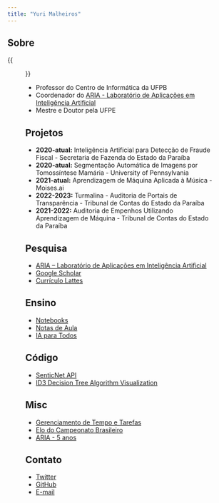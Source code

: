 ```yaml
---
title: "Yuri Malheiros"
---
```


## Sobre
{{<figure class="avatar" src="/profile.jpg" alt="avatar">}}

- Professor do Centro de Informática da UFPB
- Coordenador do [ARIA - Laboratório de Aplicações em Inteligência Artificial](https://aria.ci.ufpb.br)
- Mestre e Doutor pela UFPE

## Projetos 
- **2020-atual:** Inteligência Artificial para Detecção de Fraude Fiscal - Secretaria de Fazenda do Estado da Paraíba
- **2020-atual:** Segmentação Automática de Imagens por Tomossíntese Mamária - University of Pennsylvania
- **2021-atual:** Aprendizagem de Máquina Aplicada à Música - Moises.ai
- **2022-2023:** Turmalina - Auditoria de Portais de Transparência - Tribunal de Contas do Estado da Paraíba
- **2021-2022:** Auditoria de Empenhos Utilizando Aprendizagem de Máquina - Tribunal de Contas do Estado da Paraíba

## Pesquisa
- [ARIA – Laboratório de Aplicações em Inteligência Artificial](https://aria.ci.ufpb.br)
- [Google Scholar](https://scholar.google.com.br/citations?user=EQ0pvXUAAAAJ)
- [Currículo Lattes](http://lattes.cnpq.br/6396235096236217)

## Ensino
- [Notebooks](notebooks)
- [Notas de Aula](notasdeaula)
- [IA para Todos](https://www.youtube.com/watch?v=areBEw5-nrc&list=PLM8TXdmR4D2NfGVIZxXQMkhzmi3uWpA3P)

## Código
- [SenticNet API](https://github.com/yurimalheiros/senticnetapi/)
- [ID3 Decision Tree Algorithm Visualization](https://github.com/yurimalheiros/decisiontreejs)

## Misc
- [Gerenciamento de Tempo e Tarefas](gerenciamento-de-tempo)
- [Elo do Campeonato Brasileiro](elo-brasileirao) 
- [ARIA - 5 anos](aria-5-anos)

## Contato
- [Twitter](https://twitter.com/yurimalheiros)
- [GitHub](https://github.com/yurimalheiros)
- [E-mail](mailto:yuri@ci.ufpb.br)
